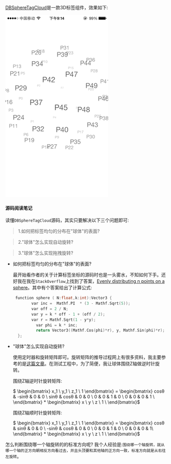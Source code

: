 [DBSphereTagCloud](https://github.com/dongxinb/DBSphereTagCloud)是一款3D标签组件，效果如下:

![效果图](./SCREENSHOT.gif)

#### 源码阅读笔记

读懂`DBSphereTagCloud`源码，其实只要解决以下三个问题即可:

 >1.如何把标签均匀的分布在"球体"的表面?
 
 >2."球体"怎么实现自动旋转?
 
 >3."球体"怎么实现拖拽旋转?

- 如何把标签均匀的分布在"球体"的表面?

  最开始看作者的关于计算标签坐标的源码时也是一头雾水，不知如何下手。还好我在我在`StackOverflow`上找到了答案，[Evenly distributing n points on a sphere](https://stackoverflow.com/questions/9600801/evenly-distributing-n-points-on-a-sphere/26127012#26127012)。其中有个答案给出了计算公式:
  
  ``` c
   function sphere ( N:float,k:int):Vector3 {
          var inc =  Mathf.PI  * (3 - Mathf.Sqrt(5));
          var off = 2 / N;
          var y = k * off - 1 + (off / 2);
          var r = Mathf.Sqrt(1 - y*y);
            var phi = k * inc;
            return Vector3((Mathf.Cos(phi)*r), y, Mathf.Sin(phi)*r); 
    };
  ```
 
 - "球体"怎么实现自动旋转?

   使用定时器和旋转矩阵即可。旋转矩阵的推导过程网上有很多资料，我主要参考的是[这篇文章](https://blog.csdn.net/csxiaoshui/article/details/65446125)。在测试工程中，为了简便，我让球体围绕Z轴做逆时针旋转。
  
   围绕Z轴逆时针旋转矩阵:
  
    $ \begin{bmatrix} x_1 \\ y_1  \\ z_1 \\ 1 \end{bmatrix} = \begin{bmatrix} cosθ & -sinθ & 0 & 0 \\ sinθ & cosθ & 0 & 0 \\ 0 & 0 & 1 & 0 \\ 0 & 0 & 0 & 1 \\ \end{bmatrix}  * \begin{bmatrix} x \\ y \\ z \\ 1 \\ \end{bmatrix}$
  
   围绕Z轴顺时针旋转矩阵: 
 
    $ \begin{bmatrix} x_1 \\ y_1  \\ z_1 \\ 1 \end{bmatrix} = \begin{bmatrix} cosθ & sinθ & 0 & 0 \\ -sinθ & cosθ & 0 & 0 \\ 0 & 0 & 1 & 0 \\ 0 & 0 & 0 & 1\\ \end{bmatrix}  * \begin{bmatrix} x \\ y \\ z \\ 1 \\ \end{bmatrix}$

 怎么判断围绕哪一个轴旋转的的标准方向呢? 我个人经验是:`围绕哪一个轴旋转，就从哪一个轴的正方向朝相反方向看过去，并且头顶要和其他轴的正方向一致，标准方向就是从右往左旋转`。

